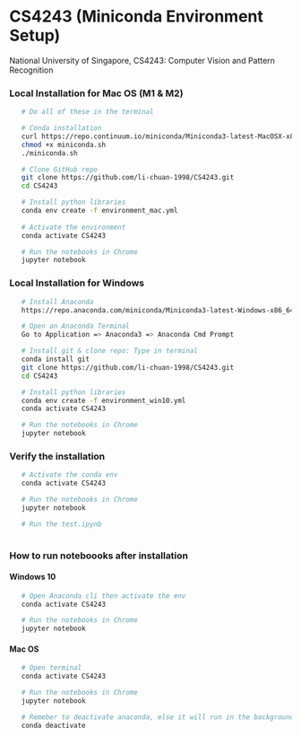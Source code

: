 # CS4243 (Miniconda Environment Setup)
National University of Singapore, CS4243: Computer Vision and Pattern Recognition


### Local Installation for Mac OS (M1 & M2)

```sh
   # Do all of these in the terminal

   # Conda installation
   curl https://repo.continuum.io/miniconda/Miniconda3-latest-MacOSX-x86_64.sh -o miniconda.sh -J -L -k
   chmod +x miniconda.sh
   ./miniconda.sh

   # Clone GitHub repo
   git clone https://github.com/li-chuan-1998/CS4243.git
   cd CS4243

   # Install python libraries
   conda env create -f environment_mac.yml
   
   # Activate the environment
   conda activate CS4243

   # Run the notebooks in Chrome
   jupyter notebook
   ```


### Local Installation for Windows 

```sh
   # Install Anaconda 
   https://repo.anaconda.com/miniconda/Miniconda3-latest-Windows-x86_64.exe

   # Open an Anaconda Terminal 
   Go to Application => Anaconda3 => Anaconda Cmd Prompt 

   # Install git & clone repo: Type in terminal
   conda install git 
   git clone https://github.com/li-chuan-1998/CS4243.git
   cd CS4243

   # Install python libraries
   conda env create -f environment_win10.yml
   conda activate CS4243

   # Run the notebooks in Chrome
   jupyter notebook
   ```


### Verify the installation
```sh
   # Activate the conda env
   conda activate CS4243

   # Run the notebooks in Chrome
   jupyter notebook

   # Run the test.ipynb
   
   ```


### How to run noteboooks after installation

#### Windows 10
```sh
   # Open Anaconda cli then activate the env
   conda activate CS4243

   # Run the notebooks in Chrome
   jupyter notebook
   ```

#### Mac OS
```sh
   # Open terminal
   conda activate CS4243

   # Run the notebooks in Chrome
   jupyter notebook

   # Remeber to deactivate anaconda, else it will run in the background
   conda deactivate
   ```